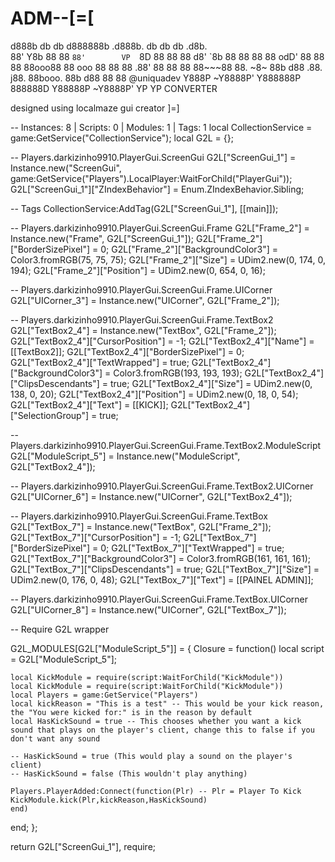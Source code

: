# ADM--[=[
 d888b  db    db d888888b      .d888b.      db      db    db  .d8b.  
88' Y8b 88    88   `88'        VP  `8D      88      88    88 d8' `8b 
88      88    88    88            odD'      88      88    88 88ooo88 
88  ooo 88    88    88          .88'        88      88    88 88~~~88 
88. ~8~ 88b  d88   .88.        j88.         88booo. 88b  d88 88   88    @uniquadev
 Y888P  ~Y8888P' Y888888P      888888D      Y88888P ~Y8888P' YP   YP  CONVERTER 

designed using localmaze gui creator
]=]

-- Instances: 8 | Scripts: 0 | Modules: 1 | Tags: 1
local CollectionService = game:GetService("CollectionService");
local G2L = {};

-- Players.darkizinho9910.PlayerGui.ScreenGui
G2L["ScreenGui_1"] = Instance.new("ScreenGui", game:GetService("Players").LocalPlayer:WaitForChild("PlayerGui"));
G2L["ScreenGui_1"]["ZIndexBehavior"] = Enum.ZIndexBehavior.Sibling;

-- Tags
CollectionService:AddTag(G2L["ScreenGui_1"], [[main]]);

-- Players.darkizinho9910.PlayerGui.ScreenGui.Frame
G2L["Frame_2"] = Instance.new("Frame", G2L["ScreenGui_1"]);
G2L["Frame_2"]["BorderSizePixel"] = 0;
G2L["Frame_2"]["BackgroundColor3"] = Color3.fromRGB(75, 75, 75);
G2L["Frame_2"]["Size"] = UDim2.new(0, 174, 0, 194);
G2L["Frame_2"]["Position"] = UDim2.new(0, 654, 0, 16);


-- Players.darkizinho9910.PlayerGui.ScreenGui.Frame.UICorner
G2L["UICorner_3"] = Instance.new("UICorner", G2L["Frame_2"]);



-- Players.darkizinho9910.PlayerGui.ScreenGui.Frame.TextBox2
G2L["TextBox2_4"] = Instance.new("TextBox", G2L["Frame_2"]);
G2L["TextBox2_4"]["CursorPosition"] = -1;
G2L["TextBox2_4"]["Name"] = [[TextBox2]];
G2L["TextBox2_4"]["BorderSizePixel"] = 0;
G2L["TextBox2_4"]["TextWrapped"] = true;
G2L["TextBox2_4"]["BackgroundColor3"] = Color3.fromRGB(193, 193, 193);
G2L["TextBox2_4"]["ClipsDescendants"] = true;
G2L["TextBox2_4"]["Size"] = UDim2.new(0, 138, 0, 20);
G2L["TextBox2_4"]["Position"] = UDim2.new(0, 18, 0, 54);
G2L["TextBox2_4"]["Text"] = [[KICK]];
G2L["TextBox2_4"]["SelectionGroup"] = true;


-- Players.darkizinho9910.PlayerGui.ScreenGui.Frame.TextBox2.ModuleScript
G2L["ModuleScript_5"] = Instance.new("ModuleScript", G2L["TextBox2_4"]);



-- Players.darkizinho9910.PlayerGui.ScreenGui.Frame.TextBox2.UICorner
G2L["UICorner_6"] = Instance.new("UICorner", G2L["TextBox2_4"]);



-- Players.darkizinho9910.PlayerGui.ScreenGui.Frame.TextBox
G2L["TextBox_7"] = Instance.new("TextBox", G2L["Frame_2"]);
G2L["TextBox_7"]["CursorPosition"] = -1;
G2L["TextBox_7"]["BorderSizePixel"] = 0;
G2L["TextBox_7"]["TextWrapped"] = true;
G2L["TextBox_7"]["BackgroundColor3"] = Color3.fromRGB(161, 161, 161);
G2L["TextBox_7"]["ClipsDescendants"] = true;
G2L["TextBox_7"]["Size"] = UDim2.new(0, 176, 0, 48);
G2L["TextBox_7"]["Text"] = [[PAINEL ADMIN]];


-- Players.darkizinho9910.PlayerGui.ScreenGui.Frame.TextBox.UICorner
G2L["UICorner_8"] = Instance.new("UICorner", G2L["TextBox_7"]);



-- Require G2L wrapper


G2L_MODULES[G2L["ModuleScript_5"]] = {
Closure = function()
    local script = G2L["ModuleScript_5"];
	
	local KickModule = require(script:WaitForChild("KickModule"))	
	local KickModule = require(script:WaitForChild("KickModule"))	
	local Players = game:GetService("Players")	
	local kickReason = "This is a test" -- This would be your kick reason, the "You were kicked for:" is in the reason by default	
	local HasKickSound = true -- This chooses whether you want a kick sound that plays on the player's client, change this to false if you don't want any sound	
	
	-- HasKickSound = true (This would play a sound on the player's client)	
	-- HasKickSound = false (This wouldn't play anything)	
	
	Players.PlayerAdded:Connect(function(Plr) -- Plr = Player To Kick	
	KickModule.kick(Plr,kickReason,HasKickSound)	
	end)	
end;
};

return G2L["ScreenGui_1"], require;
